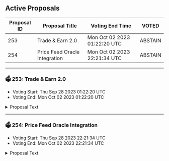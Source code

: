 ## Active Proposals

| Proposal ID | Proposal Title | Voting End Time | VOTED |
|-------------|----------------|-----------------|-------|
| 253 | Trade & Earn 2.0 | Mon Oct 02 2023 01:22:20 UTC | ABSTAIN |
| 254 | Price Feed Oracle Integration | Mon Oct 02 2023 22:21:34 UTC | ABSTAIN |

---

### 🗳 253: Trade & Earn 2.0
- Voting Start: Thu Sep 28 2023 01:22:20 UTC
- Voting End: Mon Oct 02 2023 01:22:20 UTC

<details>
<summary>Proposal Text</summary>
 
Pursuant to the forum post here: https://gov.injective.network/discussion/12607-trade-earn-20, the ecosystem proposes to boost rewards for new markets launched on Injective with higher multipliers in order to incentivize liquidity.

As a first step, this proposal will boost rewards for a few new listings on Injective exchange dApps with a 50x multiplier in the Trade and Earn Program:

- NEOK/USDT

- ORAI/USDT

- SEI/USDT PERP
</details>

---

### 🗳 254: Price Feed Oracle Integration
- Voting Start: Thu Sep 28 2023 22:21:34 UTC
- Voting End: Mon Oct 02 2023 22:21:34 UTC

<details>
<summary>Proposal Text</summary>
 
Background

The Injective Oracle module will add a new feed from the Cosmos Ecosystem.

Proposal

This proposal, if passed, will allow a new price feed oracle to be integrated with Injective, the oracle will be maintained by an external party.

As was the case for proposal 118, new proposals will be submitted for additional price feed oracles to be integrated from the same source in the future.

Passing this proposal will enable the community to list new perpetual markets on Injective exchange dApps.
</details>
